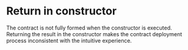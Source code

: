 # Return in constructor
The contract is not fully formed when the constructor is executed. Returning the result in the constructor makes the contract deployment process inconsistent with the intuitive experience.
